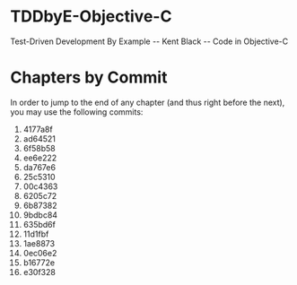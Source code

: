 # TDDbyE-Objective-C
Test-Driven Development By Example -- Kent Black -- Code in Objective-C

# Chapters by Commit

In order to jump to the end of any chapter (and thus right before the next), you may use the following commits:

1. 4177a8f
2. ad64521
3. 6f58b58
4. ee6e222
5. da767e6
6. 25c5310
7. 00c4363
8. 6205c72
9. 6b87382
10. 9bdbc84
11. 635bd6f
12. 11d1fbf
13. 1ae8873
14. 0ec06e2
15. b16772e
16. e30f328
